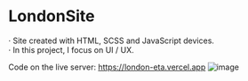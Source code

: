 # LondonSite

· Site created with HTML, SCSS and JavaScript devices.</br>
· In this project, I focus on UI / UX.

Code on the live server: https://london-eta.vercel.app
![image](https://user-images.githubusercontent.com/77296221/165513856-85ea6832-23ed-4526-b20b-949bbd9f82a0.png)
